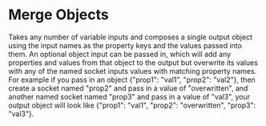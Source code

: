 # Merge Objects

Takes any number of variable inputs and composes a single output object using the input names as the property keys and the values passed into them. An optional object input can be passed in, which will add any properties and values from that object to the output but overwrite its values with any of the named socket inputs values with matching property names. For example if you pass in an object {"prop1": "val1", "prop2": "val2"}, then create a socket named "prop2" and pass in a value of "overwritten", and another named socket named "prop3" and pass in a value of "val3", your output object will look like {"prop1": "val1", "prop2": "overwritten", "prop3": "val3"}.

